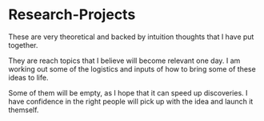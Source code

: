 # Research-Projects

These are very theoretical and backed by intuition thoughts that I have put together.

They are reach topics that I believe will become relevant one day. I am working out some of the logistics and inputs of how to bring some of these ideas to life.

Some of them will be empty, as I hope that it can speed up discoveries. I have confidence in the right people will pick up with the idea and launch it themself.
